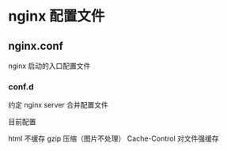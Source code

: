 # nginx 配置文件

## nginx.conf

nginx 启动的入口配置文件

### conf.d

约定 nginx server 合并配置文件

目前配置

html                不缓存
gzip                压缩（图片不处理）
Cache-Control       对文件强缓存